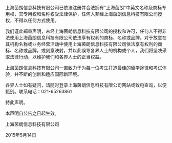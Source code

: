 上海茵朗信息科技有限公司已依法注册并合法拥有"上海茵朗"中英文名称及商标专用权，其专用权和名称权受法律保护，任何人非经上海茵朗信息科技有限公司授权，不得以任何方式使用。

我们谨此郑重声明，未经上海茵朗信息科技有限公司的授权和许可，任何人不得非法使用上海茵朗信息科技有限公司依法享有权利的商标、名称或品牌。对于故意在其机构名称或业务经营活动中使用上海茵朗信息科技有限公司依法享有权利的商标、名称或品牌，或刻意映射，并以此误导各界人士的机构或个人，我们将坚决采取法律行动，以维护我们和各界人士的正当权益。

上海茵朗信息科技有限公司一直致力于为每一位考生打造最佳的留学途径和考试体验，并不断的创新和适应国际新环境。

各界人士如有疑问，请随时登录上海茵朗信息科技有限公司网站或致电查询，以便甄别。联系电话：021-65263861

特此声明。

本声明自公告之日起生效。

上海茵朗信息科技有限公司

2015年5月14日
